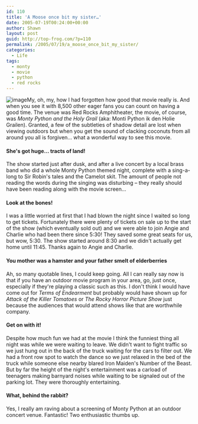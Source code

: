 ```yaml
---
id: 110
title: 'A Moose once bit my sister…'
date: 2005-07-19T00:24:00+00:00
author: Shawn
layout: post
guid: http://top-frog.com/?p=110
permalink: /2005/07/19/a_moose_once_bit_my_sister/
categories:
  - Life
tags:
  - monty
  - movie
  - python
  - red rocks
---
```

<img class="th" src="https://top-frog.com/images/articles/monty.jpg" alt="image" />My, oh, my, how I had forgotten how good that movie really is. And when you see it with 8,500 other eager fans you can count on having a good time. The venue was Red Rocks Amphitheater, the movie, of course, was _Monty Python and the Holy Grail_ (aka: Monti Python ik den Holie Grailen). Granted, a few of the subtleties of shadow detail are lost when viewing outdoors but when you get the sound of clacking coconuts from all around you all is forgiven… what a wonderful way to see this movie.



#### She's got huge… tracts of land!

The show started just after dusk, and after a live concert by a local brass band who did a whole Monty Python themed night, complete with a sing-a-long to Sir Robin's tales and the Camelot skit. The amount of people not reading the words during the singing was disturbing – they really should have been reading along with the movie screen…

#### Look at the bones!

I was a little worried at first that I had blown the night since I waited so long to get tickets. Fortunately there were plenty of tickets on sale up to the start of the show (which eventually sold out) and we were able to join Angie and Charlie who had been there since 5:30! They saved some great seats for us, but wow, 5:30. The show started around 8:30 and we didn't actually get home until 11:45. Thanks again to Angie and Charlie.

#### You mother was a hamster and your father smelt of elderberries

Ah, so many quotable lines, I could keep going. All I can really say now is that if you have an outdoor movie program in your area, go, just once, especially if they're playing a classic such as this. I don't think I would have come out for _Terms of Endearment_ but probably would have shown up for _Attack of the Killer Tomatoes_ or _The Rocky Horror Picture Show_ just because the audiences that would attend shows like that are worthwhile company.

#### Get on with it!

Despite how much fun we had at the movie I think the funniest thing all night was while we were waiting to leave. We didn't want to fight traffic so we just hung out in the back of the truck waiting for the cars to filter out. We had a front row spot to watch the dance so we just relaxed in the bed of the truck while someone else nearby blared Iron Maiden's Number of the Beast. But by far the height of the night's entertainment was a carload of teenagers making barnyard noises while waiting to be signaled out of the parking lot. They were thoroughly entertaining.

#### What, behind the rabbit?

Yes, I really am raving about a screening of Monty Python at an outdoor concert venue. Fantastic! Two enthusiastic thumbs up.